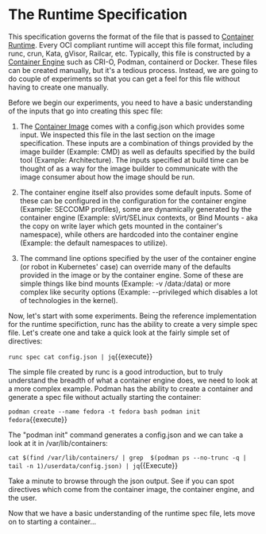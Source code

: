 # The Runtime Specification

This specification governs the format of the file that is passed to [Container Runtime](https://developers.redhat.com/blog/2018/02/22/container-terminology-practical-introduction/#h.6yt1ex5wfo55). Every OCI compliant runtime will accept this file format, including runc, crun, Kata, gVisor, Railcar, etc. Typically, this file is constructed by a [Container Engine](https://developers.redhat.com/blog/2018/02/22/container-terminology-practical-introduction/#h.6yt1ex5wfo3l) such as CRI-O, Podman, containerd or Docker. These files can be created manually, but it's a tedious process. Instead, we are going to do couple of experiments so that you can get a feel for this file without having to create one manually. 

Before we begin our experiments, you need to have a basic understanding of the inputs that go into creating this spec file:

1. The [Container Image]() comes with a config.json which provides some input. We inspected this file in the last section on the image specification. These inputs are a combination of things provided by the image builder (Example: CMD) as well as defaults specified by the build tool (Example: Architecture). The inputs specified at build time can be thought of as a way for the image builder to communicate with the image consumer about how the image should be run.

2. The container engine itself also provides some default inputs. Some of these can be configured in the configuration for the container engine (Example: SECCOMP profiles), some are dynamically generated by the container engine (Example: sVirt/SELinux contexts, or Bind Mounts - aka the copy on write layer which gets mounted in the container's namespace), while others are hardcoded into the container engine (Example: the default namespaces to utilize).

3. The command line options specified by the user of the container engine (or robot in Kubernetes' case) can override many of the defaults provided in the image or by the container engine. Some of these are simple things like bind mounts (Example: -v /data:/data) or more complex like security options (Example: --privileged which disables a lot of technologies in the kernel). 

Now, let's start with some experiments. Being the reference implementation for the runtime specifiction, runc has the ability to create a very simple spec file. Let's create one and take a quick look at the fairly simple set of directives:

``runc spec
cat config.json | jq``{{execute}}

The simple file created by runc is a good introduction, but to truly understand the breadth of what a container engine does, we need to look at a more complex example. Podman has the ability to create a container and generate a spec file without actually starting the container:

``podman create --name fedora -t fedora bash
podman init fedora``{{execute}}

The "podman init" command generates a config.json and we can take a look at it in /var/lib/containers:

``cat $(find /var/lib/containers/ | grep  $(podman ps --no-trunc -q | tail -n 1)/userdata/config.json) | jq``{{Execute}}

Take a minute to browse through the json output. See if you can spot directives which come from the container image, the container engine, and the user.

Now that we have a basic understanding of the runtime spec file, lets move on to starting a container...

